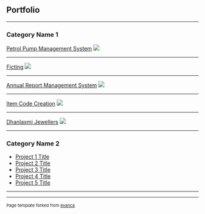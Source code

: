 ## Portfolio

---

### Category Name 1 

[Petrol Pump Management System](/sample_page)
<img src="images/dummy_thumbnail.jpg?raw=true"/>

---
[Ficting](/pdf/sample_presentation.pdf)
<img src="images/dummy_thumbnail.jpg?raw=true"/>

---
[Annual Report Management System](http://example.com/)
<img src="images/dummy_thumbnail.jpg?raw=true"/>

---

[Item Code Creation](http://example.com/)
<img src="images/dummy_thumbnail.jpg?raw=true"/>

---

[Dhanlaxmi Jewellers](http://example.com/)
<img src="images/dummy_thumbnail.jpg?raw=true"/>

---

### Category Name 2

- [Project 1 Title](http://example.com/)
- [Project 2 Title](http://example.com/)
- [Project 3 Title](http://example.com/)
- [Project 4 Title](http://example.com/)
- [Project 5 Title](http://example.com/)

---




---
<p style="font-size:11px">Page template forked from <a href="https://github.com/evanca/quick-portfolio">evanca</a></p>
<!-- Remove above link if you don't want to attibute -->
